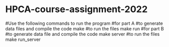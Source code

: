 # HPCA-course-assignment-2022
#Use the following commands to run the program
#for part A
#to generate data files and compile the code
make 
#to run the files
make run
#for part B
#to generate data file and compile the code
make server
#to run the files
make run_server
